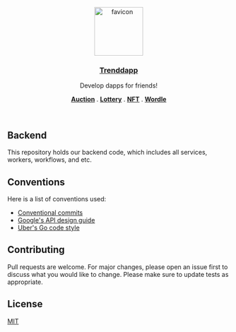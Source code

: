 <p align="center">
  <a href="https://trenddap.com">
    <img width="110" height="110" alt="favicon" src="https://user-images.githubusercontent.com/31795824/202284118-1d661634-6665-4fa4-89c1-5eb9131106d3.png">
    <h3 align="center">Trenddapp</h3>
  </a>
</p>

<p align="center">
  Develop dapps for friends!
</p>

<p align="center">
  <a href="https://trenddapp.com/dapps/auction"><strong>Auction</strong></a> .
  <a href="https://trenddapp.com/dapps/lottery"><strong>Lottery</strong></a> .
  <a href="https://trenddapp.com/dapps/nft"><strong>NFT</strong></a> .
  <a href="https://trenddapp.com/dapps/wordle"><strong>Wordle</strong></a>
</p>
<br/>

## Backend
This repository holds our backend code, which includes all services, workers, workflows, and etc.

## Conventions
Here is a list of conventions used:
- [Conventional commits](https://www.conventionalcommits.org/en/v1.0.0)
- [Google's API design guide](https://cloud.google.com/apis/design)
- [Uber's Go code style](https://github.com/uber-go/guide/blob/master/style.md)

## Contributing
Pull requests are welcome. For major changes, please open an issue first to discuss what you would like to change.
Please make sure to update tests as appropriate.

## License
[MIT](https://choosealicense.com/licenses/mit/)
